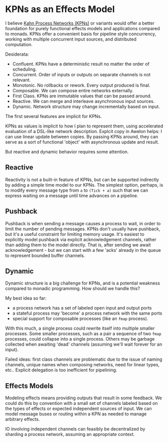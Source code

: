 # KPNs as an Effects Model

I believe [Kahn Process Networks (KPNs)](https://en.wikipedia.org/wiki/Kahn_process_networks) or variants would offer a better foundation for purely functional effects models and applications compared to monads. KPNs offer a convenient basis for pipeline style concurrency, working with multiple concurrent input sources, and distributed computation.

Desiderata:

* Confluent. KPNs have a deterministic result no matter the order of scheduling. 
* Concurrent. Order of inputs or outputs on separate channels is not relevant.
* Monotonic. No rollbacks or rework. Every output produced is final.
* Composable. We can compose entire networks externally.
* First Class. KPNs are immutable values that can be passed around.
* Reactive. We can merge and interleave asynchronous input sources. 
* Dynamic. Network structure may change incrementally based on input.

The first several features are implicit for KPNs. 

KPNs as values is implicit to how I plan to represent them, using accelerated evaluation of a DSL-like network description. Explcit copy in Awelon helps: I can use linear update between copies. By passing KPNs around, they can serve as a sort of functional 'object' with asynchronous update and result.

But reactive and dynamic behavior requires some attention. 

## Reactive

Reactivity is not a built-in feature of KPNs, but can be supported indirectly by adding a simple time model to our KPNs. The simplest option, perhaps, is to modify every message type from `a` to `(Tick + a)` such that we can express waiting on a message until time advances on a pipeline.

## Pushback

Pushback is when sending a message causes a process to wait, in order to limit the number of pending messages. KPNs don't usually have pushback, but it's a useful constraint for limiting memory usage. It's easiest to explicitly model pushback via explicit acknowledgement channels, rather than adding them to the model directly. That is, after sending we await acknowledgement - but we can start with a few 'acks' already in the queue to represent bounded buffer channels.

## Dynamic

Dynamic structure is a big challenge for KPNs, and is a potential weakness compared to monadic programming. How should we handle this?

My best idea so far: 

* a process network has a set of labeled open input and output ports
* a stateful process may 'become' a process network with the same ports
* special support for composable processes (like an `fmap` process).

With this much, a single process could rewrite itself into multiple smaller processes. Some smaller processes, such as a pair a sequence of two `fmap` processes, could collapse into a single process. Others may be garbage collected when awaiting 'dead' channels (assuming we'll wait forever for an input). 

Failed ideas: first class channels are problematic due to the issue of naming channels, unique names when composing networks, need for linear types, etc.. Explicit delegation is too inefficient for pipelining. 

## Effects Models

Modeling effects means providing outputs that result in some feedback. We could do this by convention with a small set of channels labeled based on the types of effects or expected independent sources of input. We can model message buses or routing within a KPN as needed to manage arbitrary effects.

IO involving independent channels can feasibly be decentralized by sharding a process network, assuming an appropriate context.


